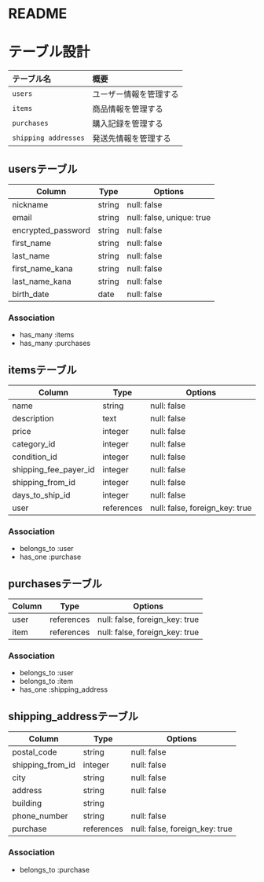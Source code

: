# README

# テーブル設計
| テーブル名              | 概要                                 |
| :-----------           | :----------------------------------- |
| `users`                | ユーザー情報を管理する                 |
| `items`                | 商品情報を管理する                     |
| `purchases`            | 購入記録を管理する                     |
| `shipping addresses`   | 発送先情報を管理する                   |


## usersテーブル

| Column              | Type       | Options                        |
| ------------------- | ---------- | ------------------------------ |
| nickname            | string     | null: false                    |
| email               | string     | null: false, unique: true      |
| encrypted_password  | string     | null: false                    |
| first_name          | string     | null: false                    |
| last_name           | string     | null: false                    |
| first_name_kana     | string     | null: false                    |
| last_name_kana      | string     | null: false                    |
| birth_date          | date       | null: false                    |


### Association
- has_many :items
- has_many :purchases


## itemsテーブル

| Column                | Type       | Options                        |
| -------------------   | ---------- | ------------------------------ |
| name                  | string     | null: false                    |
| description           | text       | null: false                    |
| price                 | integer    | null: false                    |
| category_id           | integer    | null: false                    |
| condition_id          | integer    | null: false                    |
| shipping_fee_payer_id | integer    | null: false                    |
| shipping_from_id      | integer    | null: false                    |
| days_to_ship_id       | integer    | null: false                    |
| user                  | references | null: false, foreign_key: true |

### Association

- belongs_to :user
- has_one :purchase




## purchasesテーブル

| Column     | Type       | Options                        |
| -------    | ---------- | ------------------------------ |
| user       | references | null: false, foreign_key: true |
| item       | references | null: false, foreign_key: true |


### Association
- belongs_to :user
- belongs_to :item
- has_one :shipping_address


## shipping_addressテーブル

| Column                | Type       | Options                        |
| -------               | ---------- | ------------------------------ |
| postal_code           | string     | null: false                    |
| shipping_from_id      | integer    | null: false                    |
| city                  | string     | null: false                    |
| address               | string     | null: false                    |
| building              | string     |                                |
| phone_number          | string     | null: false                    |
| purchase              | references | null: false, foreign_key: true |


### Association
- belongs_to :purchase
